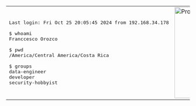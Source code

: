 <table>
  <tr>
    <td>

<pre>
Last login: Fri Oct 25 20:05:45 2024 from 192.168.34.178

$ whoami
Franccesco Orozco

$ pwd
/America/Central America/Costa Rica

$ groups
data-engineer
developer
security-hobbyist
</pre>

  </td>
    <td>
      <img src="" alt="Profile Image" width="250" />
    </td>
  </tr>
</table>
